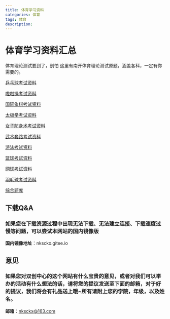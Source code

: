 ```yaml
---
title: 体育学习资料
categories: 体育
tags: 体育
description: 
---
```


# 体育学习资料汇总

<!--more-->

体育理论测试要到了，别怕
这里有南开体育理论测试原题，涵盖各科，一定有你需要的。

[乒乓球考试资料](https://gitee.com/nksckx/tiyu/raw/master/乒乓球.zip)

[啦啦操考试资料](https://gitee.com/nksckx/tiyu/raw/master/啦啦操.zip)

[国际象棋考试资料](https://gitee.com/nksckx/tiyu/raw/master/国际象棋.zip)

[太极拳考试资料](https://gitee.com/nksckx/tiyu/raw/master/太极拳.zip)

[女子防身术考试资料](https://gitee.com/nksckx/tiyu/raw/master/女子防身术.zip)

[武术套路考试资料](https://gitee.com/nksckx/tiyu/raw/master/武术套路.zip)

[游泳考试资料](https://gitee.com/nksckx/tiyu/raw/master/游泳.zip)

[篮球考试资料](https://gitee.com/nksckx/tiyu/raw/master/篮球.zip)

[网球考试资料](https://gitee.com/nksckx/tiyu/raw/master/网球.zip)

[羽毛球考试资料](https://gitee.com/nksckx/tiyu/raw/master/羽毛球.zip)

[综合题库](https://gitee.com/nksckx/tiyu/raw/master/综合题库.zip)

## 下载Q&A

### 如果您在下载资源过程中出现无法下载、无法建立连接、下载速度过慢等问题，可以尝试本网站的国内镜像版

**国内镜像地址**：nksckx.gitee.io

## 意见

### 如果您对双创中心的这个网站有什么宝贵的意见，或者对我们可以举办的活动有什么想法的话，请将您的提议发送至下面的邮箱，对于好的提议，我们将会有礼品送上哦~所有请附上您的学院，年级，以及姓名。

**邮箱**：nksckx@163.com
